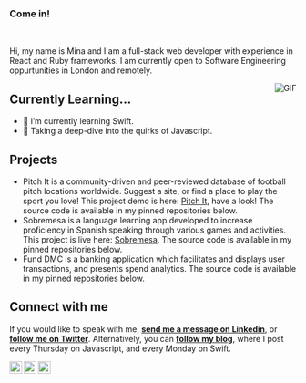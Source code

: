 
### Come in!

<br/>

Hi, my name is Mina and I am a full-stack web developer with experience in React and Ruby frameworks. I am currently open to Software Engineering oppurtunities in London and remotely. 

<img align="right" alt="GIF" src="https://giphy.com/gifs/code-watermelon-html-f3CtEsJ72j86DIumaJ" />

## Currently Learning...

- 🌱 I’m currently learning Swift. 
-  📝 Taking a deep-dive into the quirks of Javascript. 

## Projects

- Pitch It is a community-driven and peer-reviewed database of football pitch locations worldwide. Suggest a site, or find a place to play the sport you love!
This project demo is here: [Pitch It](https://www.loom.com/share/b6261839dcf148f4a549e1881100d7c7), have a look! The source code is available in my pinned repositories below.
- Sobremesa is a language learning app developed to increase proficiency in Spanish speaking through various games and activities. 
This project is live here: [Sobremesa](https://sobremesa.netlify.app/). The source code is available in my pinned repositories below.
- Fund DMC is a banking application which facilitates and displays user transactions, and presents spend analytics. The source code is available in my pinned repositories below.

## Connect with me
If you would like to speak with me, **[send me a message on Linkedin](https://www.linkedin.com/in/mina-malaj/)**, or **[follow me on Twitter](https://twitter.com/MalajMina)**. Alternatively, you can **[follow my blog](https://medium.com/@mina.malaj/)**, where I post every Thursday on Javascript, and every Monday on Swift. 


<a href="https://twitter.com/MalajMina">
<img align="left" alt="Mina Malaj | Twitter" width="22px" src="https://cdn.jsdelivr.net/npm/simple-icons@v3/icons/twitter.svg" />
</a>
<a href="https://www.linkedin.com/in/mina-malaj/">
<img align="left" alt="Mina Malaj" width="22px" src="https://cdn.jsdelivr.net/npm/simple-icons@v3/icons/linkedin.svg" />
</a>
<a href="https://medium.com/@mina.malaj">
<img align="left" alt="Mina Malaj" width="22px" src="https://cdn.jsdelivr.net/npm/simple-icons@v3/icons/medium.svg" />
</a>
<br />

